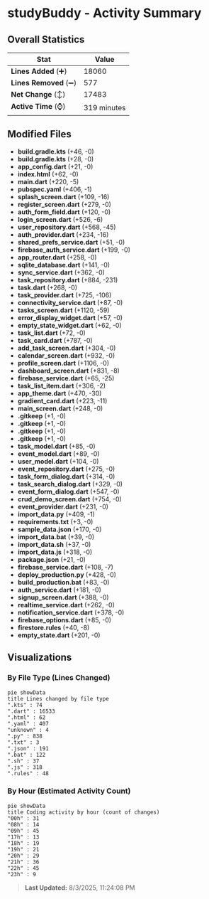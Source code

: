 # studyBuddy - Activity Summary 

## Overall Statistics

| Stat                   | Value                                                             |
| ---------------------- | ----------------------------------------------------------------- |
| **Lines Added** (➕)   | 18060                                          |
| **Lines Removed** (➖) | 577                                        |
| **Net Change** (↕)    | 17483                |
| **Active Time** (⌚)   | 319 minutes |


## Modified Files
- **build.gradle.kts** (+46, -0)
- **build.gradle.kts** (+28, -0)
- **app_config.dart** (+21, -0)
- **index.html** (+62, -0)
- **main.dart** (+220, -5)
- **pubspec.yaml** (+406, -1)
- **splash_screen.dart** (+109, -16)
- **register_screen.dart** (+279, -0)
- **auth_form_field.dart** (+120, -0)
- **login_screen.dart** (+526, -6)
- **user_repository.dart** (+568, -45)
- **auth_provider.dart** (+234, -16)
- **shared_prefs_service.dart** (+51, -0)
- **firebase_auth_service.dart** (+199, -0)
- **app_router.dart** (+258, -0)
- **sqlite_database.dart** (+141, -0)
- **sync_service.dart** (+362, -0)
- **task_repository.dart** (+884, -231)
- **task.dart** (+268, -0)
- **task_provider.dart** (+725, -106)
- **connectivity_service.dart** (+87, -0)
- **tasks_screen.dart** (+1120, -59)
- **error_display_widget.dart** (+57, -0)
- **empty_state_widget.dart** (+62, -0)
- **task_list.dart** (+72, -0)
- **task_card.dart** (+787, -0)
- **add_task_screen.dart** (+304, -0)
- **calendar_screen.dart** (+932, -0)
- **profile_screen.dart** (+1106, -0)
- **dashboard_screen.dart** (+831, -8)
- **firebase_service.dart** (+65, -25)
- **task_list_item.dart** (+306, -2)
- **app_theme.dart** (+470, -30)
- **gradient_card.dart** (+223, -11)
- **main_screen.dart** (+248, -0)
- **.gitkeep** (+1, -0)
- **.gitkeep** (+1, -0)
- **.gitkeep** (+1, -0)
- **.gitkeep** (+1, -0)
- **task_model.dart** (+85, -0)
- **event_model.dart** (+89, -0)
- **user_model.dart** (+104, -0)
- **event_repository.dart** (+275, -0)
- **task_form_dialog.dart** (+314, -0)
- **task_search_dialog.dart** (+329, -0)
- **event_form_dialog.dart** (+547, -0)
- **crud_demo_screen.dart** (+754, -0)
- **event_provider.dart** (+231, -0)
- **import_data.py** (+409, -1)
- **requirements.txt** (+3, -0)
- **sample_data.json** (+170, -0)
- **import_data.bat** (+39, -0)
- **import_data.sh** (+37, -0)
- **import_data.js** (+318, -0)
- **package.json** (+21, -0)
- **firebase_service.dart** (+108, -7)
- **deploy_production.py** (+428, -0)
- **build_production.bat** (+83, -0)
- **auth_service.dart** (+181, -0)
- **signup_screen.dart** (+388, -0)
- **realtime_service.dart** (+262, -0)
- **notification_service.dart** (+378, -0)
- **firebase_options.dart** (+85, -0)
- **firestore.rules** (+40, -8)
- **empty_state.dart** (+201, -0)

## Visualizations

### By File Type (Lines Changed)

```mermaid
pie showData
title Lines changed by file type
".kts" : 74
".dart" : 16533
".html" : 62
".yaml" : 407
"unknown" : 4
".py" : 838
".txt" : 3
".json" : 191
".bat" : 122
".sh" : 37
".js" : 318
".rules" : 48
```

### By Hour (Estimated Activity Count)

```mermaid
pie showData
title Coding activity by hour (count of changes)
"00h" : 31
"08h" : 14
"09h" : 45
"17h" : 13
"18h" : 19
"19h" : 21
"20h" : 29
"21h" : 36
"22h" : 45
"23h" : 9
```


> **Last Updated:** 8/3/2025, 11:24:08 PM